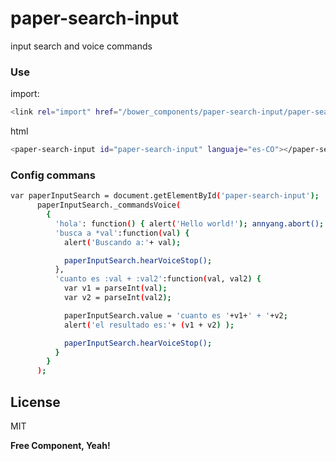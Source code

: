 # paper-search-input

input search and voice commands

### Use

import:

```sh
<link rel="import" href="/bower_components/paper-search-input/paper-search-input.html">
```

html

```sh
<paper-search-input id="paper-search-input" languaje="es-CO"></paper-search-input>
```

### Config commans
```sh
var paperInputSearch = document.getElementById('paper-search-input');
      paperInputSearch._commandsVoice(
        {
          'hola': function() { alert('Hello world!'); annyang.abort(); },
          'busca a *val':function(val) {
            alert('Buscando a:'+ val);

            paperInputSearch.hearVoiceStop();
          },
          'cuanto es :val + :val2':function(val, val2) {
            var v1 = parseInt(val);
            var v2 = parseInt(val2);

            paperInputSearch.value = 'cuanto es '+v1+' + '+v2;
            alert('el resultado es:'+ (v1 + v2) );

            paperInputSearch.hearVoiceStop();
          }
        }
      );
```
License
----

MIT


**Free Component, Yeah!**

[//]: # (These are reference links used in the body of this note and get stripped out when the markdown processor does its job. There is no need to format nicely because it shouldn't be seen. Thanks SO - http://stackoverflow.com/questions/4823468/store-comments-in-markdown-syntax)


   [dill]: <https://github.com/joemccann/dillinger>
   [git-repo-url]: <https://github.com/joemccann/dillinger.git>
   [john gruber]: <http://daringfireball.net>
   [@thomasfuchs]: <http://twitter.com/thomasfuchs>
   [df1]: <http://daringfireball.net/projects/markdown/>
   [marked]: <https://github.com/chjj/marked>
   [Ace Editor]: <http://ace.ajax.org>
   [node.js]: <http://nodejs.org>
   [Twitter Bootstrap]: <http://twitter.github.com/bootstrap/>
   [keymaster.js]: <https://github.com/madrobby/keymaster>
   [jQuery]: <http://jquery.com>
   [@tjholowaychuk]: <http://twitter.com/tjholowaychuk>
   [express]: <http://expressjs.com>
   [AngularJS]: <http://angularjs.org>
   [Gulp]: <http://gulpjs.com>

   [PlDb]: <https://github.com/joemccann/dillinger/tree/master/plugins/dropbox/README.md>
   [PlGh]:  <https://github.com/joemccann/dillinger/tree/master/plugins/github/README.md>
   [PlGd]: <https://github.com/joemccann/dillinger/tree/master/plugins/googledrive/README.md>
   [PlOd]: <https://github.com/joemccann/dillinger/tree/master/plugins/onedrive/README.md>

